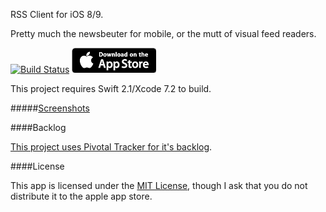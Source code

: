 RSS Client for iOS 8/9.

Pretty much the newsbeuter for mobile, or the mutt of visual feed readers.

[![Build Status](https://api.travis-ci.org/younata/RSSClient.svg)](https://travis-ci.org/younata/RSSClient) [![App Store](assets/appstore.png)](http://appsto.re/us/wJqT3.i)

This project requires Swift 2.1/Xcode 7.2 to build.

#####[Screenshots](screenshots)


####Backlog

[This project uses Pivotal Tracker for it's backlog](https://www.pivotaltracker.com/n/projects/1423142).

####License

This app is licensed under the [MIT License](LICENSE), though I ask that you do not distribute it to the apple app store.
